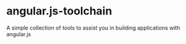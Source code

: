 angular.js-toolchain
====================

A simple collection of tools to assist you in building applications with angular.js